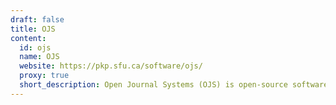 ```yaml
---
draft: false
title: OJS
content:
  id: ojs
  name: OJS
  website: https://pkp.sfu.ca/software/ojs/
  proxy: true
  short_description: Open Journal Systems (OJS) is open-source software to manage scholarly journals.
---
```

